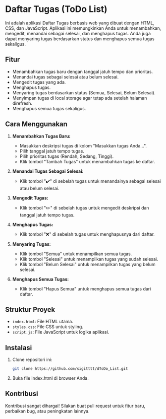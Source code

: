 # Daftar Tugas (ToDo List)

Ini adalah aplikasi Daftar Tugas berbasis web yang dibuat dengan HTML, CSS, dan JavaScript. Aplikasi ini memungkinkan Anda untuk menambahkan, mengedit, menandai sebagai selesai, dan menghapus tugas. Anda juga dapat menyaring tugas berdasarkan status dan menghapus semua tugas sekaligus.

## Fitur
- Menambahkan tugas baru dengan tanggal jatuh tempo dan prioritas.
- Menandai tugas sebagai selesai atau belum selesai.
- Mengedit tugas yang ada.
- Menghapus tugas.
- Menyaring tugas berdasarkan status (Semua, Selesai, Belum Selesai).
- Menyimpan tugas di local storage agar tetap ada setelah halaman direfresh.
- Menghapus semua tugas sekaligus.

## Cara Menggunakan
1. **Menambahkan Tugas Baru:**
   - Masukkan deskripsi tugas di kolom "Masukkan tugas Anda...".
   - Pilih tanggal jatuh tempo tugas.
   - Pilih prioritas tugas (Rendah, Sedang, Tinggi).
   - Klik tombol "Tambah Tugas" untuk menambahkan tugas ke daftar.

2. **Menandai Tugas Sebagai Selesai:**
   - Klik tombol "✔️" di sebelah tugas untuk menandainya sebagai selesai atau belum selesai.

3. **Mengedit Tugas:**
   - Klik tombol "✏️" di sebelah tugas untuk mengedit deskripsi dan tanggal jatuh tempo tugas.

4. **Menghapus Tugas:**
   - Klik tombol "❌" di sebelah tugas untuk menghapusnya dari daftar.

5. **Menyaring Tugas:**
   - Klik tombol "Semua" untuk menampilkan semua tugas.
   - Klik tombol "Selesai" untuk menampilkan tugas yang sudah selesai.
   - Klik tombol "Belum Selesai" untuk menampilkan tugas yang belum selesai.

6. **Menghapus Semua Tugas:**
   - Klik tombol "Hapus Semua" untuk menghapus semua tugas dari daftar.

## Struktur Proyek
- `index.html`: File HTML utama.
- `styles.css`: File CSS untuk styling.
- `script.js`: File JavaScript untuk logika aplikasi.

## Instalasi
1. Clone repositori ini:
   ```bash
   git clone https://github.com/sigitttt/dToDo_List.git
   
2. Buka file index.html di browser Anda.

## Kontribusi
Kontribusi sangat dihargai! Silakan buat pull request untuk fitur baru, perbaikan bug, atau peningkatan lainnya.
